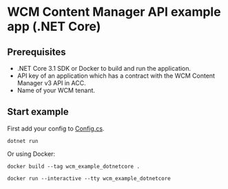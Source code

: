 # WCM Content Manager API example app (.NET Core)

## Prerequisites

- .NET Core 3.1 SDK or Docker to build and run the application.
- API key of an application which has a contract with the WCM Content Manager v3 API in ACC.
- Name of your WCM tenant.

## Start example

First add your config to [Config.cs](Config.cs).

```
dotnet run
```

Or using Docker:

```
docker build --tag wcm_example_dotnetcore .

docker run --interactive --tty wcm_example_dotnetcore
```
